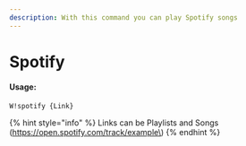 ```yaml
---
description: With this command you can play Spotify songs
---
```


# Spotify

#### Usage:

```text
W!spotify {Link}
```

{% hint style="info" %}
Links can be Playlists and Songs \(https://open.spotify.com/track/example\)
{% endhint %}



